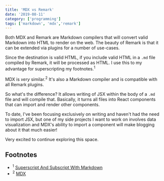 ```yaml
---
title: 'MDX vs Remark'
date: '2019-08-11'
category: ['programming']
tags: ['markdown', 'mdx','remark']
---
```


Both MDX and Remark are Markdown compilers that will convert valid Markdown into HTML to render on the web. The beauty of Remark is that it can be extended via plugins for a number of use-cases.

Since the destination is valid HTML, if you include valid HTML in a `.md` file compiled by Remark, it will be processed as HTML. I use this to my advantage for superscripting my footnotes.<sup>1</sup>

MDX is _very_ similar.<sup>2</sup> It's also a Markdown compiler and is compatible with all Remark plugins.

So what's the difference? It allows writing of JSX within the body of a `.md` file and will compile that. Basically, it turns all files into React components that can import and render other components.

To date, I've been focusing exclusively on writing and haven't had the need to import JSX, but one of my side projects I want to work on involves data visualization and MDX's ability to import a component will make blogging about it that much easier!

Very excited to continue exploring this space.

## Footnotes
* <sup>1</sup> [Superscript And Subscript With Markdown](https://www.stephencharlesweiss.com/2019-08-09/markdown-superscript-subscript/)
* <sup>2</sup> [MDX](https://mdxjs.com)

